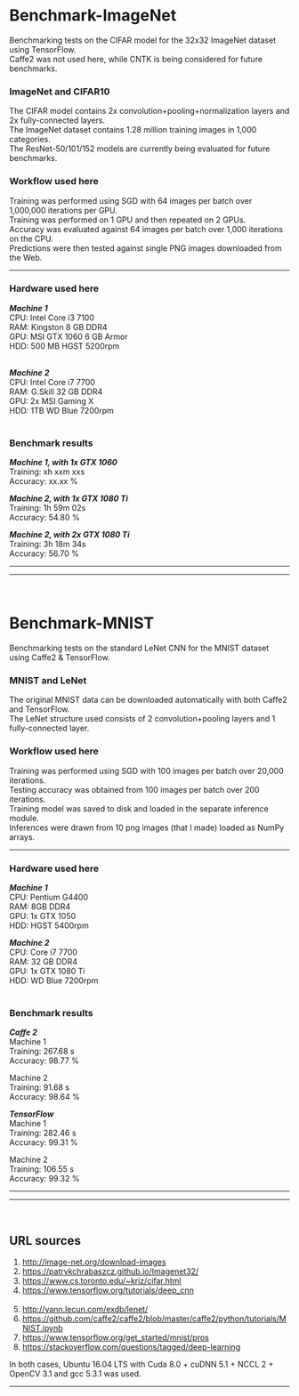 # Benchmark-ImageNet 
Benchmarking tests on the CIFAR model for the 32x32 ImageNet dataset using TensorFlow. <br /> 
Caffe2 was not used here, while CNTK is being considered for future benchmarks. 

### ImageNet and CIFAR10 
The CIFAR model contains 2x convolution+pooling+normalization layers and 2x fully-connected layers. <br /> 
The ImageNet dataset contains 1.28 million training images in 1,000 categories. <br /> 
The ResNet-50/101/152 models are currently being evaluated for future benchmarks. 

### Workflow used here 
Training was performed using SGD with 64 images per batch over 1,000,000 iterations per GPU. <br /> 
Training was performed on 1 GPU and then repeated on 2 GPUs. <br /> 
Accuracy was evaluated against 64 images per batch over 1,000 iterations on the CPU. <br /> 
Predictions were then tested against single PNG images downloaded from the Web. 
<hr />

### Hardware used here 
___Machine 1___ <br /> 
CPU: Intel Core i3 7100 <br /> 
RAM: Kingston 8 GB DDR4 <br /> 
GPU: MSI GTX 1060 6 GB Armor <br /> 
HDD: 500 MB HGST 5200rpm <br /> 
<br /> 

___Machine 2___ <br /> 
CPU: Intel Core i7 7700 <br /> 
RAM: G.Skill 32 GB DDR4 <br /> 
GPU: 2x MSI Gaming X <br /> 
HDD: 1TB WD Blue 7200rpm <br /> 
<br /> 

### Benchmark results 
___Machine 1, with 1x GTX 1060___ <br /> 
Training: xh xxm xxs <br /> 
Accuracy: xx.xx % <br /> 

___Machine 2, with 1x GTX 1080 Ti___ <br /> 
Training: 1h 59m 02s <br /> 
Accuracy: 54.80 % <br /> 

___Machine 2, with 2x GTX 1080 Ti___ <br /> 
Training: 3h 18m 34s <br /> 
Accuracy: 56.70 % <br /> 
<hr /><hr /><br /> 


# Benchmark-MNIST
Benchmarking tests on the standard LeNet CNN for the MNIST dataset using Caffe2 &amp; TensorFlow. 

### MNIST and LeNet 
The original MNIST data can be downloaded automatically with both Caffe2 and TensorFlow. <br /> 
The LeNet structure used consists of 2 convolution+pooling layers and 1 fully-connected layer. 

### Workflow used here 
Training was performed using SGD with 100 images per batch over 20,000 iterations. <br /> 
Testing accuracy was obtained from 100 images per batch over 200 iterations. <br /> 
Training model was saved to disk and loaded in the separate inference module. <br /> 
Inferences were drawn from 10 png images (that I made) loaded as NumPy arrays. 
<hr />

### Hardware used here 
___Machine 1___ <br /> 
CPU: Pentium G4400 <br /> 
RAM: 8GB DDR4 <br /> 
GPU: 1x GTX 1050 <br /> 
HDD: HGST 5400rpm <br /> 

___Machine 2___ <br /> 
CPU: Core i7 7700 <br /> 
RAM: 32 GB DDR4 <br /> 
GPU: 1x GTX 1080 Ti <br /> 
HDD: WD Blue 7200rpm <br /> 
<br /> 

### Benchmark results 
___Caffe 2___ <br /> 
Machine 1 <br /> 
Training: 267.68 s <br /> 
Accuracy: 98.77 % <br /> 

Machine 2 <br /> 
Training: 91.68 s <br /> 
Accuracy: 98.64 % <br /> 

___TensorFlow___ <br /> 
Machine 1 <br /> 
Training: 282.46 s <br /> 
Accuracy: 99.31 % <br /> 

Machine 2 <br /> 
Training: 106.55 s <br /> 
Accuracy: 99.32 % <br /> 
<hr /><hr /><br/>  

## URL sources 
1. http://image-net.org/download-images <br /> 
2. https://patrykchrabaszcz.github.io/Imagenet32/ <br /> 
3. https://www.cs.toronto.edu/~kriz/cifar.html <br /> 
4. https://www.tensorflow.org/tutorials/deep_cnn <br /> <br /> 
5. http://yann.lecun.com/exdb/lenet/ <br /> 
6. https://github.com/caffe2/caffe2/blob/master/caffe2/python/tutorials/MNIST.ipynb <br /> 
7. https://www.tensorflow.org/get_started/mnist/pros <br /> 
8. https://stackoverflow.com/questions/tagged/deep-learning <br /> 

In both cases, Ubuntu 16.04 LTS with Cuda 8.0 + cuDNN 5.1 + NCCL 2 + OpenCV 3.1 and gcc 5.3.1 was used. 
<hr /> 

